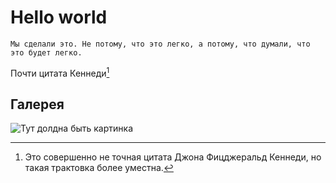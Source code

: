 # Hello world

```
Мы сделали это. Не потому, что это легко, а потому, что думали, что это будет легко.
```
Почти цитата Кеннеди[^1]

## Галерея
![Тут долдна быть картинка](https://myoctocat.com/assets/images/base-octocat.svg)

[^1]: Это совершенно не точная цитата Джона Фицджеральд Кеннеди, но такая трактовка более уместна.
